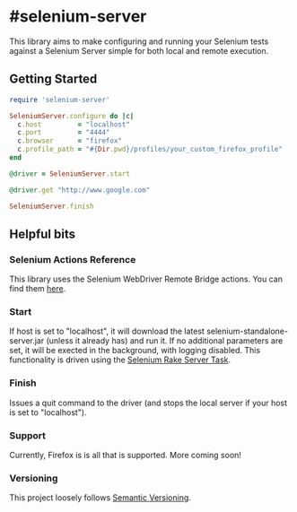 #selenium-server
===============

This library aims to make configuring and running your Selenium tests against a Selenium Server simple for both local and remote execution.


## Getting Started
```ruby
require 'selenium-server'

SeleniumServer.configure do |c|
  c.host         = "localhost"
  c.port         = "4444"
  c.browser      = "firefox"
  c.profile_path = "#{Dir.pwd}/profiles/your_custom_firefox_profile"
end

@driver = SeleniumServer.start

@driver.get "http://www.google.com"

SeleniumServer.finish
```  

## Helpful bits

### Selenium Actions Reference  
This library uses the Selenium WebDriver Remote Bridge actions. You can find them [here](http://www.ruby-doc.org/gems/docs/b/bbc-selenium-webdriver-1.17.0/Selenium/WebDriver/Remote/Bridge.html).  

### Start  
If host is set to "localhost", it will download the latest selenium-standalone-server.jar (unless it already has) and run it. If no additional parameters are set, it will be exected in the background, with logging disabled. This functionality is driven using the [Selenium Rake Server Task](http://selenium.googlecode.com/svn/trunk/docs/api/rb/Selenium/Rake/ServerTask.html).

### Finish  
Issues a quit command to the driver (and stops the local server if your host is set to "localhost").  

### Support  
Currently, Firefox is is all that is supported. More coming soon!  

### Versioning  
This project loosely follows [Semantic Versioning](http://semver.org/).

